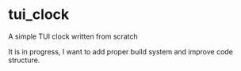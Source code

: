 # tui_clock
A simple TUI clock written from scratch

It is in progress, I want to add proper build system and improve code structure.
